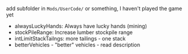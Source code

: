 add subfolder in `Mods/UserCode/` or something, I haven't played the game yet

- alwaysLuckyHands: Always have lucky hands (mining)
- stockPileRange: Increase lumber stockpile range
- intLimitStackTailngs: more tailings - one stack
- betterVehicles -  "better" vehicles - read description
